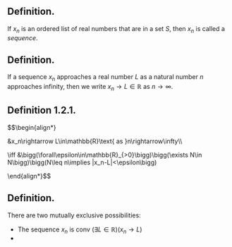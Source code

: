 
## Definition.

If $x_n$ is an ordered list of real numbers that are in a set $S$, then $x_n$ is called a *sequence*.

## Definition.

If a sequence $x_n$ approaches a real number $L$ as a natural number $n$ approaches infinity, then we write $x_n\rightarrow L\in \mathbb{R}\text{ as }n\rightarrow \infty$. 

## Definition 1.2.1.

$$\begin{align*}

&x_n\rightarrow L\in\mathbb{R}\text{ as }n\rightarrow\infty\\\\

\iff &\bigg(\forall\epsilon\in\mathbb{R}_{>0}\bigg)\bigg(\exists N\in N\bigg)\bigg(N\leq n\implies |x_n-L|<\epsilon\bigg)

\end{align*}$$

## Definition. 

There are two mutually exclusive possibilities:
- The sequence $x_n$ is conv $(\exists L\in\mathbb{R})(x_n\rightarrow L)$
- 